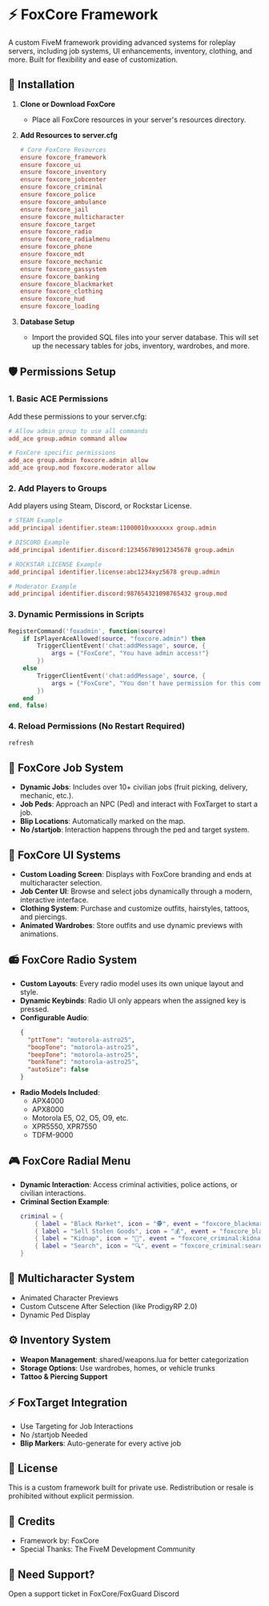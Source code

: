 # ⚡ FoxCore Framework

A custom FiveM framework providing advanced systems for roleplay servers, including job systems, UI enhancements, inventory, clothing, and more. Built for flexibility and ease of customization.

## 📂 Installation

1. **Clone or Download FoxCore**
   - Place all FoxCore resources in your server's resources directory.

2. **Add Resources to server.cfg**
   ```cfg
   # Core FoxCore Resources
   ensure foxcore_framework
   ensure foxcore_ui
   ensure foxcore_inventory
   ensure foxcore_jobcenter
   ensure foxcore_criminal
   ensure foxcore_police
   ensure foxcore_ambulance
   ensure foxcore_jail
   ensure foxcore_multicharacter
   ensure foxcore_target
   ensure foxcore_radio
   ensure foxcore_radialmenu
   ensure foxcore_phone
   ensure foxcore_mdt
   ensure foxcore_mechanic
   ensure foxcore_gassystem
   ensure foxcore_banking
   ensure foxcore_blackmarket
   ensure foxcore_clothing
   ensure foxcore_hud
   ensure foxcore_loading
   ```

3. **Database Setup**
   - Import the provided SQL files into your server database. This will set up the necessary tables for jobs, inventory, wardrobes, and more.

## 🛡️ Permissions Setup

### 1. Basic ACE Permissions
Add these permissions to your server.cfg:

```cfg
# Allow admin group to use all commands
add_ace group.admin command allow 

# FoxCore specific permissions
add_ace group.admin foxcore.admin allow
add_ace group.mod foxcore.moderator allow
```

### 2. Add Players to Groups
Add players using Steam, Discord, or Rockstar License.

```cfg
# STEAM Example
add_principal identifier.steam:11000010xxxxxxx group.admin

# DISCORD Example
add_principal identifier.discord:123456789012345678 group.admin

# ROCKSTAR LICENSE Example
add_principal identifier.license:abc1234xyz5678 group.admin

# Moderator Example
add_principal identifier.discord:987654321098765432 group.mod
```

### 3. Dynamic Permissions in Scripts

```lua
RegisterCommand('foxadmin', function(source)
    if IsPlayerAceAllowed(source, "foxcore.admin") then
        TriggerClientEvent('chat:addMessage', source, {
            args = {"FoxCore", "You have admin access!"}
        })
    else
        TriggerClientEvent('chat:addMessage', source, {
            args = {"FoxCore", "You don't have permission for this command."}
        })
    end
end, false)
```

### 4. Reload Permissions (No Restart Required)
```bash
refresh
```

## 🔄 FoxCore Job System

- **Dynamic Jobs**: Includes over 10+ civilian jobs (fruit picking, delivery, mechanic, etc.).
- **Job Peds**: Approach an NPC (Ped) and interact with FoxTarget to start a job.
- **Blip Locations**: Automatically marked on the map.
- **No /startjob**: Interaction happens through the ped and target system.

## 🎨 FoxCore UI Systems

- **Custom Loading Screen**: Displays with FoxCore branding and ends at multicharacter selection.
- **Job Center UI**: Browse and select jobs dynamically through a modern, interactive interface.
- **Clothing System**: Purchase and customize outfits, hairstyles, tattoos, and piercings.
- **Animated Wardrobes**: Store outfits and use dynamic previews with animations.

## 📻 FoxCore Radio System

- **Custom Layouts**: Every radio model uses its own unique layout and style.
- **Dynamic Keybinds**: Radio UI only appears when the assigned key is pressed.
- **Configurable Audio**:
  ```json
  {
    "pttTone": "motorola-astro25",
    "boopTone": "motorola-astro25",
    "beepTone": "motorola-astro25",
    "bonkTone": "motorola-astro25",
    "autoSize": false
  }
  ```
- **Radio Models Included**:
  - APX4000
  - APX8000
  - Motorola E5, O2, O5, O9, etc.
  - XPR5550, XPR7550
  - TDFM-9000

## 🎮 FoxCore Radial Menu

- **Dynamic Interaction**: Access criminal activities, police actions, or civilian interactions.
- **Criminal Section Example**:
  ```lua
  criminal = {
      { label = "Black Market", icon = "🕵️", event = "foxcore_blackmarket:access" },
      { label = "Sell Stolen Goods", icon = "💰", event = "foxcore_blackmarket:sell" },
      { label = "Kidnap", icon = "🚗", event = "foxcore_criminal:kidnap" },
      { label = "Search", icon = "🔍", event = "foxcore_criminal:search" }
  }
  ```

## 🔄 Multicharacter System

- Animated Character Previews
- Custom Cutscene After Selection (like ProdigyRP 2.0)
- Dynamic Ped Display

## ⚙️ Inventory System

- **Weapon Management**: shared/weapons.lua for better categorization
- **Storage Options**: Use wardrobes, homes, or vehicle trunks
- **Tattoo & Piercing Support**

## ⚡ FoxTarget Integration

- Use Targeting for Job Interactions
- No /startjob Needed
- **Blip Markers**: Auto-generate for every active job

## 📜 License

This is a custom framework built for private use. Redistribution or resale is prohibited without explicit permission.

## 🤝 Credits

- Framework by: FoxCore
- Special Thanks: The FiveM Development Community

## 🚨 Need Support?

Open a support ticket in FoxCore/FoxGuard Discord 

